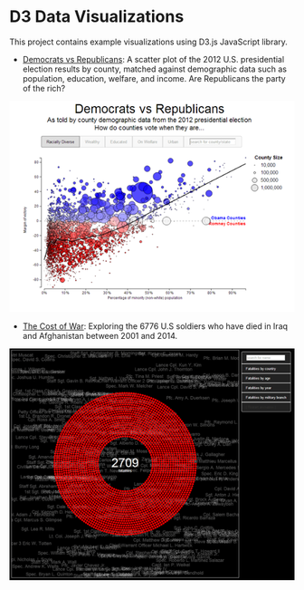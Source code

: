 # D3 Data Visualizations

This project contains example visualizations using D3.js JavaScript library.

* [Democrats vs Republicans](https://rawgithub.com/timmhayes/data-visualization/master/projects/election_2012/election-chart.html): A scatter plot of the 2012 U.S. presidential election results by county, matched against demographic data such as population, education, welfare, and income. Are Republicans the party of the rich?


![2012 Election Visualization](/common/img/election-full.png "2012 Election Visualization")

* [The Cost of War](https://rawgithub.com/timmhayes/data-visualization/master/projects/the_cost_of_war/chart.html): Exploring the 6776 U.S soldiers who have died in Iraq and Afghanistan between 2001 and 2014.


![The Cost of War](/common/img/cost-of-war-full.png "The Cost of War")
